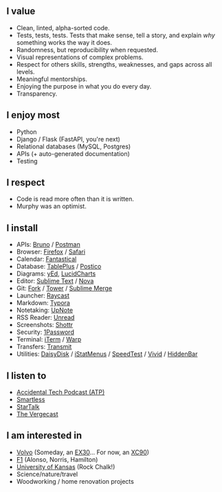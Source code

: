 ## I value
* Clean, linted, alpha-sorted code.
* Tests, tests, tests. Tests that make sense, tell a story, and explain *why* something works the way it does.
* Randomness, but reproducibility when requested.
* Visual representations of complex problems.
* Respect for others skills, strengths, weaknesses, and gaps across all levels.
* Meaningful mentorships.
* Enjoying the purpose in what you do every day.
* Transparency.

## I enjoy most
* Python
* Django / Flask (FastAPI, you're next)
* Relational databases (MySQL, Postgres)
* APIs (+ auto-generated documentation)
* Testing
<!-- 
## I have used
Spitting out this extra (non-exhaustive) list of technologies I've used, touched, ran, or generally been exposed to.

* (previously) Ruby (Rails), PHP

* Amazon Web Services (Liftopia, OneOme, SmartThings, Wagestream)
* Ansible (OneOme, SmartThings)
* Celery (OneOme, Skykit, Repositax, Wagestream)
* DataDog (SmartThings)
* Docker / Docker Compose (OneOme, SmartThings, Repositax)
* Elasticsearch (Liftopia, Skykit, Repositax)
* Google Cloud Platform (Skykit)
* Grafana (Wagestream)
* Jinja (OneOme, Wagestream)
* Kafka, Kinesis (SmartThings)
* Kubernetes (Skykit)
* Mirth / NextConnect (OneOme)
* New Relic (Liftopia, OneOme, Wagestream)
* Sidekiq / Sidetiq (Liftopia)
* SumoLogic (Liftopia, OneOme, SmartThings)
* Terraform (SmartThings, Skykit)
* uWSGI (OneOme)
-->
## I respect
* Code is read more often than it is written.
* Murphy was an optimist.

## I install
* APIs: [Bruno](https://www.usebruno.com/) / [Postman](https://www.postman.com/)
* Browser: [Firefox](https://www.mozilla.org/en-US/firefox/new/?redirect_source=getfirefox-com) / [Safari](https://support.apple.com/guide/safari/welcome/mac)
* Calendar: [Fantastical](https://flexibits.com/fantastical)
* Database: [TablePlus](https://tableplus.com/) / [Postico](https://eggerapps.at/postico2/)
* Diagrams: [yEd](https://www.yworks.com/products/yed), [LucidCharts](https://www.lucidchart.com/pages)
* Editor: [Sublime Text](https://www.sublimetext.com/) / [Nova](https://nova.app/)
* Git: [Fork](https://git-fork.com/) / [Tower](https://www.git-tower.com/mac) / [Sublime Merge](https://www.sublimemerge.com/)
* Launcher: [Raycast](https://www.raycast.com)
* Markdown: [Typora](https://typora.io/)
* Notetaking: [UpNote](https://getupnote.com/)
* RSS Reader: [Unread](https://www.goldenhillsoftware.com/unread/)
* Screenshots: [Shottr](https://shottr.cc/)
* Security: [1Password](https://1password.com/)
* Terminal: [iTerm](https://iterm2.com/) / [Warp](https://www.warp.dev/)
* Transfers: [Transmit](https://panic.com/transmit/)
* Utilities: [DaisyDisk](https://daisydiskapp.com/) / [iStatMenus](https://bjango.com/mac/istatmenus/) / [SpeedTest](https://www.speedtest.net/apps) / [Vivid](https://www.getvivid.app/) / [HiddenBar](https://github.com/dwarvesf/hidden)

## I listen to
* [Accidental Tech Podcast (ATP)](https://atp.fm/)
* [Smartless](https://www.smartless.com/)
* [StarTalk](https://startalkmedia.com/)
* [The Vergecast](https://www.theverge.com/the-vergecast)

## I am interested in
* [Volvo](https://www.volvocars.com/us/) (Someday, an [EX30](https://www.volvocars.com/us/cars/ex30-electric)... For now, an [XC90](https://www.volvocars.com/us/cars/xc90/))
* [F1](https://www.formula1.com) (Alonso, Norris, Hamilton)
* [University of Kansas](https://ku.edu) (Rock Chalk!)
* Science/nature/travel
* Woodworking / home renovation projects
